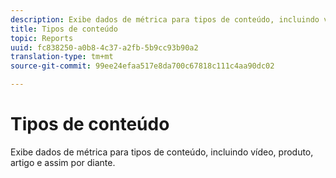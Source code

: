 ```yaml
---
description: Exibe dados de métrica para tipos de conteúdo, incluindo vídeo, produto, artigo e assim por diante.
title: Tipos de conteúdo
topic: Reports
uuid: fc838250-a0b8-4c37-a2fb-5b9cc93b90a2
translation-type: tm+mt
source-git-commit: 99ee24efaa517e8da700c67818c111c4aa90dc02

---
```



# Tipos de conteúdo

Exibe dados de métrica para tipos de conteúdo, incluindo vídeo, produto, artigo e assim por diante.

